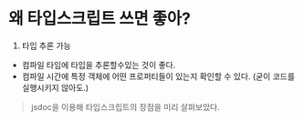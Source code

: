 # 왜 타입스크립트 쓰면 좋아?

1. 타입 추론 가능
- 컴파일 타임에 타입을 추론할수있는 것이 좋다.
- 컴파일 시간에 특정 객체에 어떤 프로퍼티들이 있는지 확인할 수 있다. (굳이 코드를 실행시키지 않아도.)

> jsdoc을 이용해 타입스크립트의 장점을 미리 살펴보았다.